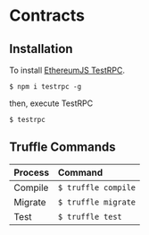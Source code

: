# Contracts

## Installation

To install [EthereumJS TestRPC](https://github.com/ethereumjs/testrpc).

```
$ npm i testrpc -g
```

then, execute TestRPC

```
$ testrpc
```

## Truffle Commands

| Process  |     Command    |
|----------|:--------------|
| Compile  | `$ truffle compile`  |
| Migrate  | `$ truffle migrate`  |
| Test     | `$ truffle test`     |
